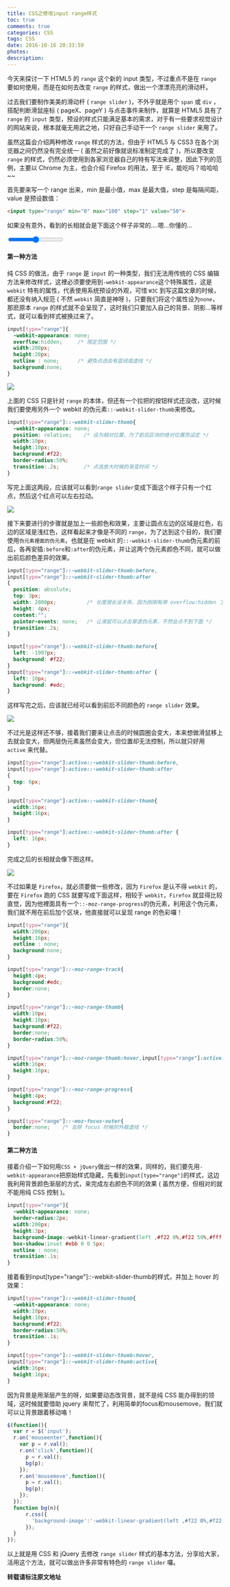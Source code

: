 ```yaml
---
title: CSS之修改input range样式
toc: true
comments: true
categories: CSS
tags: CSS
date: 2016-10-16 20:33:59
photos:
description:
---
```


今天来探讨一下 HTML5 的 `range` 这个新的 input 类型，不过重点不是在 `range` 要如何使用，而是在如何去改变 `range` 的样式，做出一个漂漂亮亮的滑动杆。

过去我们要制作美美的滑动杆 ( `range slider` )，不外乎就是用个 `span` 或 `div` ，搭配判断滑鼠座标 ( pageX、pageY ) 与点击事件来制作，就算是 HTML5 具有了 `range` 的 `input` 类型，预设的样式只能满足基本的需求，对于有一些要求视觉设计的网站来说，根本就毫无用武之地，只好自己手动干一个 `range slider` 来用了。
<!--more-->

虽然这篇会介绍两种修改 `range` 样式的方法，但由于 HTML5 与 CSS3 在各个浏览器之间仍然没有完全统一 ( 虽然之前好像就说标准制定完成了 )，所以要改变 `range` 的样式，仍然必须使用到各家浏览器自己的特有写法来调整，因此下列的范例，主要以 Chrome 为主，也会介绍 Firefox 的用法，至于 IE，能吃吗？哈哈哈~~

首先要来写一个 range 出来，min 是最小值，max 是最大值，step 是每隔间距，value 是预设数值：
 
```html
<input type="range" min="0" max="100" step="1" value="50">
```

如果没有意外，看到的长相就会是下面这个样子非常的....嗯...你懂的...

<input type="range" min="0" max="100" step="1" value="50">

#### 第一种方法

纯 CSS 的做法，由于 `range` 是 `input` 的一种类型，我们无法用传统的 CSS 编辑方法来修改样式，这裡必须要使用到`-webkit-appearance`这个特殊属性，这是 `webkit` 特有的属性，代表使用系统预设的外观，可惜 `W3C` 到写这篇文章的时候，都还没有纳入规范 ( 不然 `webkit` 简直是神呀 )，只要我们将这个属性设为`none`，那麽原本 `range` 的样式就不会呈现了，这时我们只要加入自己的背景、阴影...等样式，就可以看到样式被换过来了。

```css
input[type="range"]{
  -webkit-appearance: none;
  overflow:hidden;     /* 限定范围 */
  width:200px;
  height:20px;
  outline : none;      /* 避免点选会有蓝线或虚线 */
  background:none;
}
```
 

![](http://cdn.chuyunt.com/picGo/006tNbRwgw1fapes1ngc8g30bf01pq2v.gif?imageslim)

上面的 CSS 只是针对 `range` 的本体，但还有一个拉把的按钮样式还没改，这时候我们要使用另外一个 webkit 的伪元素`::-webkit-slider-thumb`来修改。

```css
input[type="range"]::-webkit-slider-thumb{
  -webkit-appearance: none;
  position: relative;    /* 设为相对位置，为了前后区块的绝对位置而设定 */
  width:10px;
  height:10px;
  background:#f22;
  border-radius:50%;
  transition:.2s;        /* 点选放大时候的渐变时间 */
}
```

写完上面这两段，应该就可以看到`range slider`变成下面这个样子只有一个红点，然后这个红点可以左右拉动。

![](http://ww4.sinaimg.cn/large/006tNbRwgw1fapeqn641pg30bf01pjre.gif)

接下来要进行的步骤就是加上一些颜色和效果，主要让圆点左边的区域是红色，右边的区域是浅红色，这样看起来才像是不同的 `range`，为了达到这个目的，我们要使用`伪元素裡面的伪元素`，也就是在 webkit 的`::-webkit-slider-thumb`伪元素的前后，各再安插`:before`和`:after`的伪元素，并让这两个伪元素颜色不同，就可以做出前后颜色差异的效果。

```css
input[type="range"]::-webkit-slider-thumb:before,
input[type="range"]::-webkit-slider-thumb:after
{
  position: absolute;
  top: 3px;
  width: 2000px;          /* 长度很长没关係，因为刚刚有用 overflow:hidden 了 */
  height: 4px;
  content:"";
  pointer-events: none;   /* 让滑鼠可以点击穿透伪元素，不然会点不到下面 */
  transition:.2s;
}

input[type="range"]::-webkit-slider-thumb:before{
  left: -1997px;
  background: #f22;
}
input[type="range"]::-webkit-slider-thumb:after {
  left: 10px;
  background: #edc;
}
```
 

这样写完之后，应该就已经可以看到前后不同颜色的 `range slider` 效果。

![](http://ww4.sinaimg.cn/large/006tNbRwgw1fapfbrwsd6g305v01paa3.gif)

不过光是这样还不够，接着我们要来让点击的时候圆圈会变大，本来想做滑鼠移上去就会变大，但两层伪元素虽然会变大，但位置却无法控制，所以就只好用 `active` 来代替。

```css
input[type="range"]:active::-webkit-slider-thumb:before,
input[type="range"]:active::-webkit-slider-thumb:after
{
  top: 6px;
}

input[type="range"]:active::-webkit-slider-thumb{
  width:16px;
  height:16px;
}

input[type="range"]:active::-webkit-slider-thumb:after {
  left: 16px;
}
```


完成之后的长相就会像下图这样。

![](http://ww3.sinaimg.cn/large/006tNbRwgw1fapfcqqz53g305v01pdfw.gif)

不过如果是 `Firefox`，就必须要做一些修改，因为 `Firefox` 是认不得 `webkit` 的，要在 `Firefox` 跑的 CSS 就要写成下面这样，相较于 `webkit`，`Firefox` 就显得比较直觉，因为他裡面具有一个`::-moz-range-progress`的伪元素，利用这个伪元素，我们就不用在前后加个区块，他直接就可以呈现 range 的色彩囉！

```css
input[type="range"]{
  width:200px;
  height:16px;
  outline : none;
  background:none;
}

input[type="range"]::-moz-range-track{
  height:4px;
  background:#edc;
  border:none;
}

input[type="range"]::-moz-range-thumb{
  width:10px;
  height:10px;
  background:#f22;
  border:none;
  border-radius:50%;
}

input[type="range"]::-moz-range-thumb:hover,input[type="range"]:active::-moz-range-thumb{
  width:16px;
  height:16px;
}

input[type="range"]::-moz-range-progress{
  height:4px;
  background:#f22;
}

input[type="range"]::-moz-focus-outer{
  border:none;    /* 去除 focus 时候的外框虚线 */
}
```


#### 第二种方法

接着介绍一下如何用`CSS + jQuery`做出一样的效果，同样的，我们要先用`-webkit-appearance`把原始样式隐藏，先看到`input[type="range"]`的样式，这边我利用背景颜色渐层的方式，来完成左右颜色不同的效果 ( 虽然方便，但相对的就不能用纯 CSS 控制 )。

```css
input[type="range"]{
  -webkit-appearance: none;
  border-radius:2px;
  width:200px;
  height:3px;
  background-image:-webkit-linear-gradient(left ,#f22 0%,#f22 50%,#fff 50%, #fff 100%);
  box-shadow:inset #ebb 0 0 5px;
  outline : none;
  transition:.1s;
}
```
 
接着看到input[type="range"]::-webkit-slider-thumb的样式，并加上 hover 的效果：

```css
input[type="range"]::-webkit-slider-thumb{
  -webkit-appearance: none;
  width:10px;
  height:10px;
  background:#f22;
  border-radius:50%;
  transition:.1s;
}

input[type="range"]::-webkit-slider-thumb:hover,
input[type="range"]::-webkit-slider-thumb:active{
  width:16px;
  height:16px;
}
```

因为背景是用渐层产生的呀，如果要动态改背景，就不是纯 CSS 能办得到的领域，这时候就要借助 jquery 来帮忙了，利用简单的focus和mousemove，我们就可以让背景跟着移动咯！

```js
$(function(){
  var r = $('input');
  r.on('mouseenter',function(){
    var p = r.val();
    r.on('click',function(){
      p = r.val();
      bg(p);
    });
    r.on('mousemove',function(){
      p = r.val();
      bg(p);
    });
  });
  function bg(n){
      r.css({
        'background-image':'-webkit-linear-gradient(left ,#f22 0%,#f22 '+n+'%,#fff '+n+'%, #fff 100%)'
      });
  }
});
```

以上就是用 CSS 和 jQuery 去修改 `range slider` 样式的基本方法，分享给大家，活用这个方法，就可以做出许多非常有特色的 `range slider` 囉。

**转载请标注原文地址**


